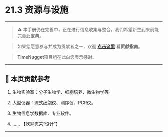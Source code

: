 # 21.3 资源与设施

---

> ⚠️ 本手册仍在完善中，正在进行信息收集与整合，我们希望新生到来前能完善此宝典。  

> 如果您愿意参与并成为贡献者之一，欢迎 **[点击这里](/CONTRIBUTING.md)** 看**贡献指南**。

> **TimeNugget**项目组在此向您表示感谢。

---

## 📌 本页贡献参考

1. 生物实验室：分子生物学、细胞培养、微生物学等。

2. 大型仪器：流式细胞仪、测序仪、PCR仪。

3. 生物信息学数据库、专业软件。

4. ……  【欢迎您来“设计”】

---
